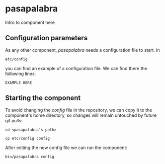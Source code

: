 # pasapalabra
Intro to component here


## Configuration parameters
As any other component, *pasapalabra* needs a configuration file to start. In
```
etc/config
```
you can find an example of a configuration file. We can find there the following lines:
```
EXAMPLE HERE
```

## Starting the component
To avoid changing the *config* file in the repository, we can copy it to the component's home directory, so changes will remain untouched by future git pulls:

```
cd <pasapalabra's path> 
```
```
cp etc/config config
```

After editing the new config file we can run the component:

```
bin/pasapalabra config
```
